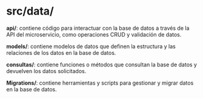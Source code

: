# src/data/
**api/**: contiene código para interactuar con la base de datos a través de la API del microservicio, como operaciones CRUD y validación de datos.

**models/**: contiene modelos de datos que definen la estructura y las relaciones de los datos en la base de datos.

**consultas/**: contiene funciones o métodos que consultan la base de datos y devuelven los datos solicitados.

**Migrations/**: contiene herramientas y scripts para gestionar y migrar datos en la base de datos.